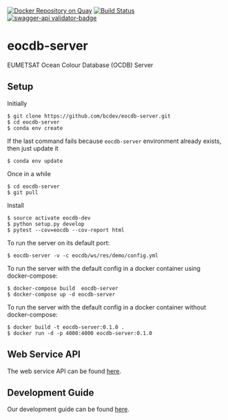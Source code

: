 [![Docker Repository on Quay](https://quay.io/repository/bcdev/eocdb-server/status "Docker Repository on Quay")](https://quay.io/repository/bcdev/eocdb-server)
[![Build Status](https://travis-ci.org/bcdev/ocdb-server.svg?branch=master)](https://travis-ci.org/bcdev/ocdb-server)
[![swagger-api validator-badge]({https://github.com/bcdev/eocdb-server/tree/master/eocdb/ws/res/openapi.yml}task-list-api-swagger-definition.yaml)](./eocdb/ws/res/openapi.yml)

# eocdb-server

EUMETSAT Ocean Colour Database (OCDB) Server

## Setup

Initially

    $ git clone https://github.com/bcdev/eocdb-server.git
    $ cd eocdb-server
    $ conda env create

If the last command fails because `eocdb-server` environment already exists, then just update it

    $ conda env update

Once in a while

    $ cd eocdb-server
    $ git pull

Install

    $ source activate eocdb-dev
    $ python setup.py develop
    $ pytest --cov=eocdb --cov-report html

To run the server on its default port:

    $ eocdb-server -v -c eocdb/ws/res/demo/config.yml
    
To run the server with the default config in a docker container using docker-compose:

    $ docker-compose build  eocdb-server
    $ docker-compose up -d eocdb-server
    
 To run the server with the default config in a docker container without docker-compose:
 
    $ docker build -t eocdb-server:0.1.0 .
    $ docker run -d -p 4000:4000 eocdb-server:0.1.0

## Web Service API

The web service API can be found [here](https://app.swaggerhub.com/apis-docs/forman/eocdb-server/0.1.0-dev.1).

## Development Guide

Our development guide can be found [here](https://github.com/bcdev/eocdb-server/tree/master/docs/devguide.md).


